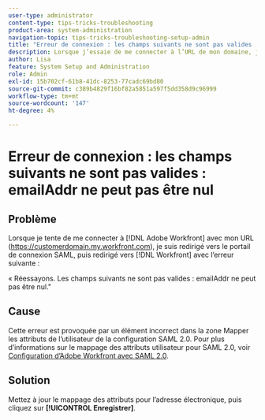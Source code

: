 ```yaml
---
user-type: administrator
content-type: tips-tricks-troubleshooting
product-area: system-administration
navigation-topic: tips-tricks-troubleshooting-setup-admin
title: "Erreur de connexion : les champs suivants ne sont pas valides : emailAddr ne peut pas être nul"
description: Lorsque j’essaie de me connecter à l’URL de mon domaine, je suis redirigé vers le portail de connexion SAML, puis redirigé vers  [!DNL Workfront]  avec une erreur indiquant que le champ emailAddr ne peut pas être nul. [!DNL Adobe Workfront]
author: Lisa
feature: System Setup and Administration
role: Admin
exl-id: 15b702cf-61b8-41dc-8253-77cadc69bd80
source-git-commit: c389b4829f16bf82a5851a597f5dd358d9c96999
workflow-type: tm+mt
source-wordcount: '147'
ht-degree: 4%

---
```


# Erreur de connexion : les champs suivants ne sont pas valides : emailAddr ne peut pas être nul

## Problème

Lorsque je tente de me connecter à [!DNL Adobe Workfront] avec mon URL (https://customerdomain.my.workfront.com), je suis redirigé vers le portail de connexion SAML, puis redirigé vers [!DNL Workfront] avec l’erreur suivante :

« Réessayons. Les champs suivants ne sont pas valides : emailAddr ne peut pas être nul.&quot;

## Cause

Cette erreur est provoquée par un élément incorrect dans la zone Mapper les attributs de l’utilisateur de la configuration SAML 2.0. Pour plus d’informations sur le mappage des attributs utilisateur pour SAML 2.0, voir [Configuration d’Adobe Workfront avec SAML 2.0](../../administration-and-setup/add-users/single-sign-on/configure-workfront-saml-2.md).

## Solution

Mettez à jour le mappage des attributs pour l’adresse électronique, puis cliquez sur **[!UICONTROL Enregistrer]**.
